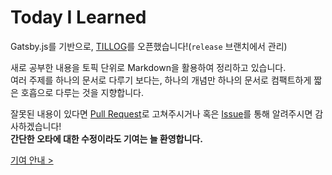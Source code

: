# Today I Learned
Gatsby.js를 기반으로, [TILLOG](https://tillog.netlify.com/)를 오픈했습니다!(`release` 브랜치에서 관리)

새로 공부한 내용을 토픽 단위로 Markdown을 활용하여 정리하고 있습니다.  
여러 주제를 하나의 문서로 다루기 보다는, 하나의 개념만 하나의 문서로 컴팩트하게 짧은 호흡으로 다루는 것을 지향합니다.  

잘못된 내용이 있다면 [Pull Request](https://github.com/HyunSangHan/TIL/pulls)로 고쳐주시거나 혹은 [Issue](https://github.com/HyunSangHan/TIL/issues)를 통해 알려주시면 감사하겠습니다!  
**간단한 오타에 대한 수정이라도 기여는 늘 환영합니다.**  

[기여 안내 >](https://github.com/HyunSangHan/TIL/blob/master/CONTRIBUTING.md)